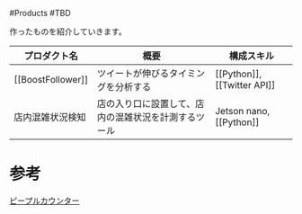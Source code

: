 #Products #TBD 

作ったものを紹介していきます。

| プロダクト名      | 概要                                                 | 構成スキル                  |
| ----------------- | ---------------------------------------------------- | --------------------------- |
| [[BoostFollower]] | ツイートが伸びるタイミングを分析する                 | [[Python]], [[Twitter API]] |
| 店内混雑状況検知      | 店の入り口に設置して、店内の混雑状況を計測するツール | Jetson nano, [[Python]]                            |

# 参考

[ピープルカウンター](https://www.p-counter.com/occupancy-control?gclid=CjwKCAiAs92MBhAXEiwAXTi259G6gcw-Ap2LeaRqvTTf9dZGHEUYYhxORP7jvKGJkdkx0-ITJTqGnBoC-boQAvD_BwE)